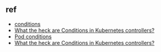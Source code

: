 

## ref
+ [conditions](https://github.com/kubernetes/community/blob/master/contributors/devel/sig-architecture/api-conventions.md#typical-status-properties)
+ [What the heck are Conditions in Kubernetes controllers?](https://dev.to/maelvls/what-the-heck-are-kubernetes-conditions-for-4je7)
+ [Pod conditions](https://kubernetes.io/docs/concepts/workloads/pods/pod-lifecycle/#pod-conditions)
+ [What the heck are Conditions in Kubernetes controllers?](https://maelvls.dev/kubernetes-conditions/)